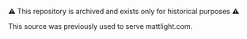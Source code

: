 :warning: This repository is archived and exists only for historical purposes :warning:

This source was previously used to serve mattlight.com.
